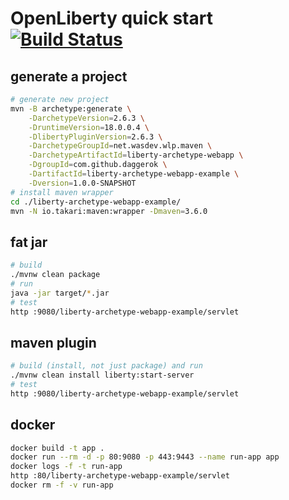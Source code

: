 # OpenLiberty quick start [![Build Status](https://travis-ci.org/daggerok/liberty-archetype-webapp-example.svg?branch=master)](https://travis-ci.org/daggerok/liberty-archetype-webapp-example)

## generate a project

```bash
# generate new project
mvn -B archetype:generate \
    -DarchetypeVersion=2.6.3 \
    -DruntimeVersion=18.0.0.4 \
    -DlibertyPluginVersion=2.6.3 \
    -DarchetypeGroupId=net.wasdev.wlp.maven \
    -DarchetypeArtifactId=liberty-archetype-webapp \
    -DgroupId=com.github.daggerok \
    -DartifactId=liberty-archetype-webapp-example \
    -Dversion=1.0.0-SNAPSHOT
# install maven wrapper
cd ./liberty-archetype-webapp-example/
mvn -N io.takari:maven:wrapper -Dmaven=3.6.0
```

## fat jar

```bash
# build
./mvnw clean package
# run
java -jar target/*.jar
# test
http :9080/liberty-archetype-webapp-example/servlet
```

## maven plugin

```bash
# build (install, not just package) and run
./mvnw clean install liberty:start-server
# test
http :9080/liberty-archetype-webapp-example/servlet
```

## docker

```bash
docker build -t app .
docker run --rm -d -p 80:9080 -p 443:9443 --name run-app app
docker logs -f -t run-app
http :80/liberty-archetype-webapp-example/servlet
docker rm -f -v run-app
```
